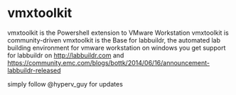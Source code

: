 vmxtoolkit
==========

vmxtoolkit is the Powershell extension to VMware Workstation
vmxtoolkit is community-driven
vmxtoolkit is the Base for labbuildr, the automated lab building environment for vmware workstation on windows
you get support for labbuildr on http://labbuildr.com and https://community.emc.com/blogs/bottk/2014/06/16/announcement-labbuildr-released

simply follow @hyperv_guy for updates
